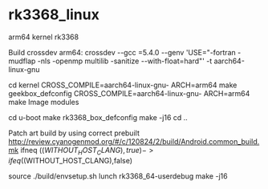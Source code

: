 # rk3368_linux
arm64 kernel rk3368

Build crossdev arm64:
crossdev --gcc =5.4.0 --genv 'USE="-fortran -mudflap -nls -openmp multilib -sanitize --with-float=hard"' -t aarch64-linux-gnu

cd kernel
CROSS_COMPILE=aarch64-linux-gnu- ARCH=arm64 make geekbox_defconfig
CROSS_COMPILE=aarch64-linux-gnu- ARCH=arm64 make Image modules

cd u-boot
make rk3368_box_defconfig
make -j16
cd ..

Patch art build by using correct prebuilt
http://review.cyanogenmod.org/#/c/120824/2/build/Android.common_build.mk
ifneq ($(WITHOUT_HOST_CLANG),true) -> ifeq ($(WITHOUT_HOST_CLANG),false)

source ./build/envsetup.sh
lunch rk3368_64-userdebug
make -j16
